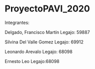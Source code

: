 # ProyectoPAVI_2020

Integrantes:

Delgado, Francisco Martín
Legajo: 59887

Silvina Del Valle Gomez
Legajo: 69912

Leonardo Arevalo
Legajo: 68098

Ernesto Leo
Legajo:68098
